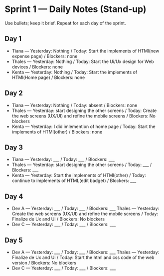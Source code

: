 # Sprint 1 — Daily Notes (Stand‑up)

Use bullets; keep it brief. Repeat for each day of the sprint.

## Day 1
- Tiana — Yesterday: Nothing / Today: Start the implements of HTMl(new expense page) / Blockers: none
- Thales — Yesterday: Nothing / Today: Start the Ui/Ux design for Web devices / Blockers: none
- Kenta — Yesterday: Nothing / Today: Start the implements of HTMl(Home page)  / Blockers: none

## Day 2
- Tiana — Yesterday: Nothing / Today: absent / Blockers: none
- Thales — Yesterday: start designing the other screens / Today: Create the web screens (UX/UI) and refine the mobile screens / Blockers: No blockers
- Kenta — Yesterday: I did imlemention of home page / Today: Start the implements of HTMl(other)  / Blockers: none

## Day 3
- Tiana — Yesterday: ___ / Today: ___ / Blockers: ___
- Thales — Yesterday: start designing the other screens / Today: ___ / Blockers: ___
- Kenta — Yesterday:  Start the implements of HTMl(other)  / Today: continue to implements of HTML(edit badget) / Blockers: ___

## Day 4
- Dev A — Yesterday: ___ / Today: ___ / Blockers: ___
Thales — Yesterday: Create the web screens (UX/UI) and refine the mobile screens / Today: Finalize de Ux and Ui / Blockers: No blockers
- Dev C — Yesterday: ___ / Today: ___ / Blockers: ___

## Day 5
- Dev A — Yesterday: ___ / Today: ___ / Blockers: ___
Thales — Yesterday: Finalize de Ux and Ui  / Today: Start the html and css code of the web version / Blockers: No blockers
- Dev C — Yesterday: ___ / Today: ___ / Blockers: ___
